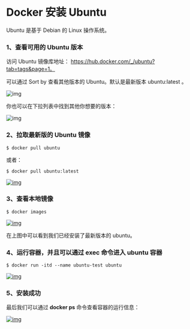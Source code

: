 # Docker 安装 Ubuntu

Ubuntu 是基于 Debian 的 Linux 操作系统。

### 1、查看可用的 Ubuntu 版本

访问 Ubuntu 镜像库地址： https://hub.docker.com/_/ubuntu?tab=tags&page=1。

可以通过 Sort by 查看其他版本的 Ubuntu。默认是最新版本 ubuntu:latest 。

![img](https://www.runoob.com/wp-content/uploads/2019/11/94445DF8-211F-4D27-8E0A-BBED71E86F41.jpg)

你也可以在下拉列表中找到其他你想要的版本：

![img](https://www.runoob.com/wp-content/uploads/2019/11/D872D73A-EC8D-427B-8265-41B2C815A2A0.jpg)

### 2、拉取最新版的 Ubuntu 镜像

```
$ docker pull ubuntu
```

或者：

```
$ docker pull ubuntu:latest
```

[![img](https://www.runoob.com/wp-content/uploads/2019/11/docker-ubuntu1.png)](https://www.runoob.com/wp-content/uploads/2019/11/docker-ubuntu1.png)

### 3、查看本地镜像

```
$ docker images
```

[![img](https://www.runoob.com/wp-content/uploads/2019/11/docker-ubuntu2.png)](https://www.runoob.com/wp-content/uploads/2019/11/docker-ubuntu2.png)

在上图中可以看到我们已经安装了最新版本的 ubuntu。

### 4、运行容器，并且可以通过 exec 命令进入 ubuntu 容器

```
$ docker run -itd --name ubuntu-test ubuntu
```

[![img](https://www.runoob.com/wp-content/uploads/2019/11/docker-ubuntu3.png)](https://www.runoob.com/wp-content/uploads/2019/11/docker-ubuntu3.png)

### 5、安装成功

最后我们可以通过 **docker ps** 命令查看容器的运行信息：

[![img](https://www.runoob.com/wp-content/uploads/2019/11/docker-ubuntu4.png)](https://www.runoob.com/wp-content/uploads/2019/11/docker-ubuntu4.png)